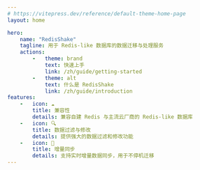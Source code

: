 ```yaml
---
# https://vitepress.dev/reference/default-theme-home-page
layout: home

hero:
    name: "RedisShake"
    tagline: 用于 Redis-like 数据库的数据迁移与处理服务
    actions:
        -   theme: brand
            text: 快速上手
            link: /zh/guide/getting-started
        -   theme: alt
            text: 什么是 RedisShake
            link: /zh/guide/introduction
features:
    -   icon: ☁️
        title: 兼容性
        details: 兼容自建 Redis 与主流云厂商的 Redis-like 数据库
    -   icon: 🔍
        title: 数据过滤与修改
        details: 提供强大的数据过滤和修改功能
    -   icon: 🔄
        title: 增量同步
        details: 支持实时增量数据同步，用于不停机迁移
---
```


